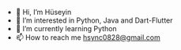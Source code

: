 - 👋 Hi, I’m Hüseyin
- 👀 I’m interested in Python, Java and Dart-Flutter
- 🌱 I’m currently learning Python
- 📫 How to reach me hsync0828@gmail.com
<!---
00hsynclk/00hsynclk is a ✨ special ✨ repository because its `README.md` (this file) appears on your GitHub profile.
You can click the Preview link to take a look at your changes.
--->
